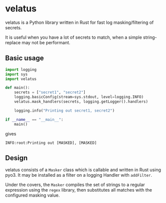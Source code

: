 # velatus

velatus is a Python library written in Rust for fast log masking/filtering of secrets.

It is useful when you have a lot of secrets to match, when a simple string-replace may not be performant.

## Basic usage

```python
import logging
import sys
import velatus

def main():
    secrets = ["secret1", "secret2"]
    logging.basicConfig(stream=sys.stdout, level=logging.INFO)
    velatus.mask_handlers(secrets, logging.getLogger().handlers)

    logging.info("Printing out secret1, secret2")

if __name__ == "__main__":
    main()
```
gives
```
INFO:root:Printing out [MASKED], [MASKED]
```

## Design

velatus consists of a `Masker` class which is callable and written in Rust using pyo3. It may be installed as a filter on a logging Handler with `addFilter`.

Under the covers, the `Masker` compiles the set of strings to a regular expression using the `regex` library, then substitutes all matches with the configured masking value.
